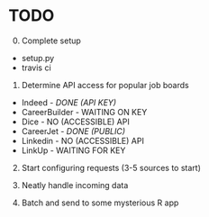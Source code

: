 # TODO

0. Complete setup
  * setup.py
  * travis ci
  
1. Determine API access for popular job boards
  * Indeed - *DONE (API KEY)*
  * CareerBuilder - WAITING ON KEY
  * Dice - NO (ACCESSIBLE) API
  * CareerJet - *DONE (PUBLIC)*
  * Linkedin - NO (ACCESSIBLE) API
  * LinkUp - WAITING FOR KEY
  
2. Start configuring requests (3-5 sources to start)

3. Neatly handle incoming data 

4. Batch and send to some mysterious R app
  
